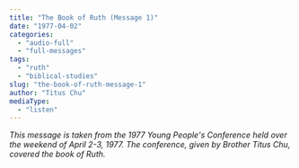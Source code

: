 ```yaml
---
title: "The Book of Ruth (Message 1)"
date: "1977-04-02"
categories: 
  - "audio-full"
  - "full-messages"
tags: 
  - "ruth"
  - "biblical-studies"
slug: "the-book-of-ruth-message-1"
author: "Titus Chu"
mediaType: 
  - "listen"
---
```


_This message is taken from the 1977 Young People's Conference held over the weekend of April 2-3, 1977. The conference, given by Brother Titus Chu, covered the book of Ruth._
